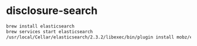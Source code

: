# disclosure-search

```bash
brew install elasticsearch
brew services start elasticsearch
/usr/local/Cellar/elasticsearch/2.3.2/libexec/bin/plugin install mobz/elasticsearch-head
```
